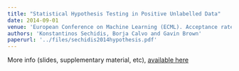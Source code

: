 ```yaml
---
title: "Statistical Hypothesis Testing in Positive Unlabelled Data"
date: 2014-09-01
venue: 'European Conference on Machine Learning (ECML). Acceptance rate 115/484 (23.8%), <b>Best Student Paper Award</b>. France, Sept'
authors: 'Konstantinos Sechidis, Borja Calvo and Gavin Brown'
paperurl: '../files/sechidis2014hypothesis.pdf'
---
```


More info (slides, supplementary material, etc), <a href="http://www.cs.man.ac.uk/~gbrown/posunlabelled/">available here</a>